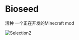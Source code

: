 # Bioseed
活种
一个正在开发的Minecraft mod

![Selection2](https://github.com/WCBBEX/Bioseed/assets/109472360/63fa7bb0-834f-49bd-8d88-a4cdc1112ee5)


